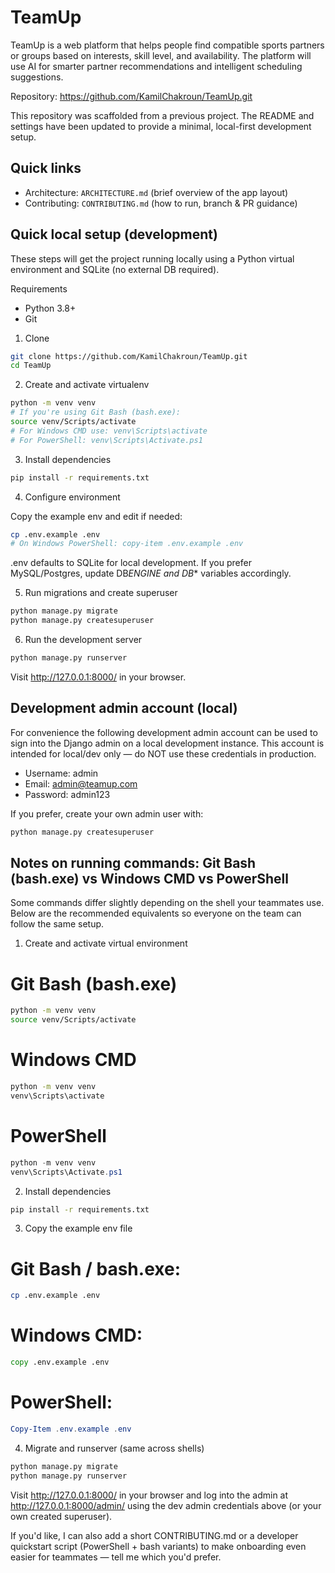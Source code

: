 # TeamUp

TeamUp is a web platform that helps people find compatible sports partners or groups based on interests, skill level, and availability. The platform will use AI for smarter partner recommendations and intelligent scheduling suggestions.

Repository: https://github.com/KamilChakroun/TeamUp.git

This repository was scaffolded from a previous project. The README and settings have been updated to provide a minimal, local-first development setup.

## Quick links

- Architecture: `ARCHITECTURE.md` (brief overview of the app layout)
- Contributing: `CONTRIBUTING.md` (how to run, branch & PR guidance)

## Quick local setup (development)

These steps will get the project running locally using a Python virtual environment and SQLite (no external DB required).

Requirements

- Python 3.8+
- Git

1. Clone

```bash
git clone https://github.com/KamilChakroun/TeamUp.git
cd TeamUp
```

2. Create and activate virtualenv

```bash
python -m venv venv
# If you're using Git Bash (bash.exe):
source venv/Scripts/activate
# For Windows CMD use: venv\Scripts\activate
# For PowerShell: venv\Scripts\Activate.ps1
```

3. Install dependencies

```bash
pip install -r requirements.txt
```

4. Configure environment

Copy the example env and edit if needed:

```bash
cp .env.example .env
# On Windows PowerShell: copy-item .env.example .env
```

.env defaults to SQLite for local development. If you prefer MySQL/Postgres, update DB*ENGINE and DB*\* variables accordingly.

5. Run migrations and create superuser

```bash
python manage.py migrate
python manage.py createsuperuser
```

6. Run the development server

```bash
python manage.py runserver
```

Visit http://127.0.0.1:8000/ in your browser.

## Development admin account (local)

For convenience the following development admin account can be used to sign into the Django admin on a local development instance. This account is intended for local/dev only — do NOT use these credentials in production.

- Username: admin
- Email: admin@teamup.com
- Password: admin123

If you prefer, create your own admin user with:

```bash
python manage.py createsuperuser
```

## Notes on running commands: Git Bash (bash.exe) vs Windows CMD vs PowerShell

Some commands differ slightly depending on the shell your teammates use. Below are the recommended equivalents so everyone on the team can follow the same setup.

1. Create and activate virtual environment

# Git Bash (bash.exe)

```bash
python -m venv venv
source venv/Scripts/activate
```

# Windows CMD

```cmd
python -m venv venv
venv\Scripts\activate
```

# PowerShell

```powershell
python -m venv venv
venv\Scripts\Activate.ps1
```

2. Install dependencies

```bash
pip install -r requirements.txt
```

3. Copy the example env file

# Git Bash / bash.exe:

```bash
cp .env.example .env
```

# Windows CMD:

```cmd
copy .env.example .env
```

# PowerShell:

```powershell
Copy-Item .env.example .env
```

4. Migrate and runserver (same across shells)

```bash
python manage.py migrate
python manage.py runserver
```

Visit http://127.0.0.1:8000/ in your browser and log into the admin at http://127.0.0.1:8000/admin/ using the dev admin credentials above (or your own created superuser).

If you'd like, I can also add a short CONTRIBUTING.md or a developer quickstart script (PowerShell + bash variants) to make onboarding even easier for teammates — tell me which you'd prefer.
